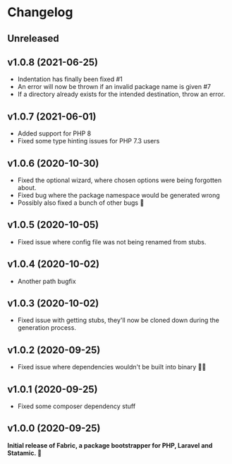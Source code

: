 # Changelog

## Unreleased

## v1.0.8 (2021-06-25)

* Indentation has finally been fixed #1
* An error will now be thrown if an invalid package name is given #7
* If a directory already exists for the intended destination, throw an error.

## v1.0.7 (2021-06-01)

* Added support for PHP 8
* Fixed some type hinting issues for PHP 7.3 users

## v1.0.6 (2020-10-30)

* Fixed the optional wizard, where chosen options were being forgotten about.
* Fixed bug where the package namespace would be generated wrong
* Possibly also fixed a bunch of other bugs 🐛

## v1.0.5 (2020-10-05)

* Fixed issue where config file was not being renamed from stubs.

## v1.0.4 (2020-10-02)

* Another path bugfix

## v1.0.3 (2020-10-02)

* Fixed issue with getting stubs, they'll now be cloned down during the generation process.

## v1.0.2 (2020-09-25)

* Fixed issue where dependencies wouldn't be built into binary 🤦‍♂️

## v1.0.1 (2020-09-25)

* Fixed some composer dependency stuff

## v1.0.0 (2020-09-25)

**Initial release of Fabric, a package bootstrapper for PHP, Laravel and Statamic. 🎉**
